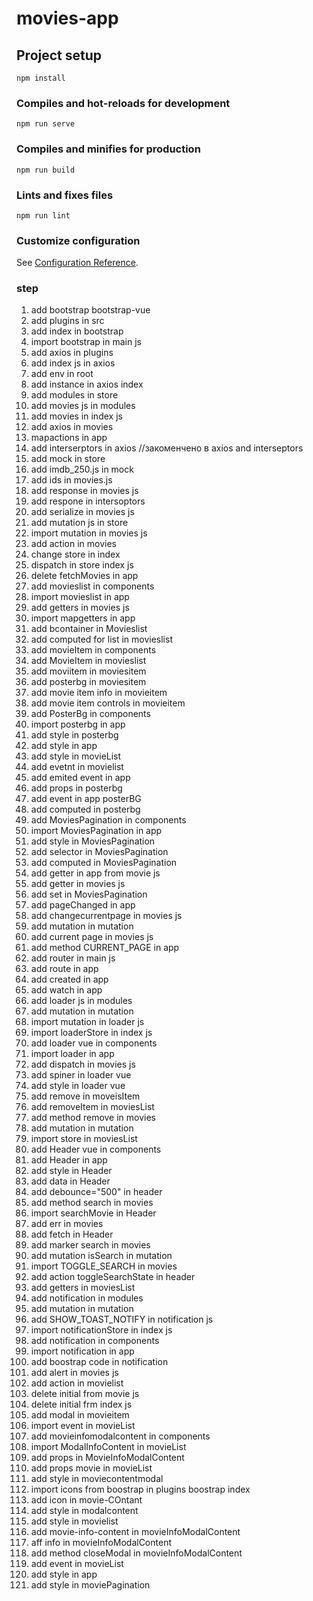 # movies-app

## Project setup
```
npm install
```

### Compiles and hot-reloads for development
```
npm run serve
```

### Compiles and minifies for production
```
npm run build
```

### Lints and fixes files
```
npm run lint
```

### Customize configuration
See [Configuration Reference](https://cli.vuejs.org/config/).

### step
1. add bootstrap bootstrap-vue
2. add plugins in src
3. add index in bootstrap
4. import bootstrap in main js
5. add axios in plugins
6. add index js in axios
7. add env in root
8. add instance in axios index
9. add modules in store
10. add movies js in modules
11. add movies in index js
12. add axios in movies
13. mapactions in app
14. add interserptors in axios //закоменчено в axios and interseptors
15. add mock in store
16. add imdb_250.js in mock
17. add ids in movies.js
18. add response in movies js
19. add respone in intersoptors
20. add serialize in movies js
21. add mutation js in store
22. import mutation in movies js
23. add action in movies
24. change store in index
25. dispatch in store index js
26. delete fetchMovies in app
27. add movieslist in components
28. import movieslist in app
29. add getters in movies js
30. import mapgetters in app
31. add bcontainer in Movieslist
32. add computed for list in movieslist
33. add movieItem in components
34. add MovieItem in movieslist
35. add moviitem in moviesitem
36. add posterbg in moviesitem
37. add movie item info in movieitem
38. add movie item controls in movieitem
39. add PosterBg in components
40. import posterbg in app
41. add style in posterbg
42. add style in app
43. add style in movieList
44. add evetnt in movielist
45. add emited event in app
46. add props in posterbg
47. add event in app posterBG
48. add computed in posterbg
49. add MoviesPagination in components
50. import MoviesPagination in app
51. add style in MoviesPagination
52. add selector in MoviesPagination
53. add computed in MoviesPagination
54. add getter in app from movie js
55. add getter in movies js
56. add set in MoviesPagination
57. add pageChanged in app
58. add changecurrentpage in movies js
59. add mutation in mutation
60. add current page in movies js
61. add method CURRENT_PAGE in app
62. add router in main js
63. add route in app
64. add created in app
65. add watch in app
66. add loader js in modules
67. add mutation in mutation
68. import mutation in loader js
69. import loaderStore in index js
70. add loader vue in components
71. import loader in app
72. add dispatch in movies js
73. add spiner in loader vue
74. add style in loader vue
75. add remove in moveisItem
76. add removeItem in moviesList
77. add method remove in movies
78. add mutation in mutation
79. import store in moviesList
80. add Header vue in components
81. add Header in app
82. add style in Header
83. add data in Header
84. add debounce="500" in header
85. add method search in movies
86. import searchMovie in Header
87. add err in movies
88. add fetch in Header
89. add marker search in movies
90. add mutation isSearch in mutation
91. import TOGGLE_SEARCH in movies
92. add action toggleSearchState in header
93. add getters in moviesList
94. add notification in modules
95. add mutation in mutation
96. add SHOW_TOAST_NOTIFY in notification js
97. import notificationStore in index js
98. add notification in components
99. import notification in app
100. add boostrap code in notification
101. add alert in movies js
102. add action in movielist
103. delete initial from movie js
104. delete initial frm index js
105. add modal in movieitem
106. import event in movieList
107. add movieinfomodalcontent in components
108. import ModalInfoContent in movieList
109. add props in MovieInfoModalContent
110. add props movie in movieList
111. add style in moviecontentmodal
112. import icons from boostrap in plugins boostrap index
113. add icon in movie-COntant
114. add style in modalcontent
115. add style in movielist
116. add movie-info-content in movieInfoModalContent
117. aff info in movieInfoModalContent
118. add method closeModal in movieInfoModalContent
119. add event in movieList
120. add style in app
121. add style in moviePagination